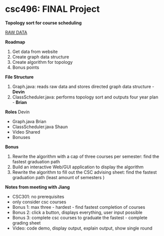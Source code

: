 ﻿# csc496: FINAL Project
**Topology sort for course scheduling**

[RAW DATA](https://www.wcupa.edu/sciences-mathematics/computerScience/undergradCourses.aspx)

**Roadmap**
1. Get data from website
2. Create graph data structure
3. Create algorithm for topology
4. Bonus points

**File Structure**
1. Graph.java: reads raw data and stores directed graph data structure - **Devin**
2. ClassScheduler.java: performs topology sort and outputs four year plan - **Brian**

**Roles**
Devin
- Graph.java
Brian
- ClassScheduler.java
Shaun
- Video
Shared
- Bonuses

**Bonus**
1. Rewrite the algorithm with a cap of three courses per semester: find the fastest graduation path
2. Build an interactive Web/GUI application to display the algorithm
3. Rewrite the algorithm to fill out the CSC advising sheet: find the fastest graduation path (least amount of semesters
)




**Notes from meeting with Jiang**
- CSC301: no prerequisites
- only consider csc courses
- Bonus 1: max three - hardest - find fastest completion of courses
- Bonus 2: click a button, displays everything, user input possible
- Bonus 3: complete csc courses to graduate the fastest - complete grading sheet
- Video: code demo, display output, explain output, show single round
